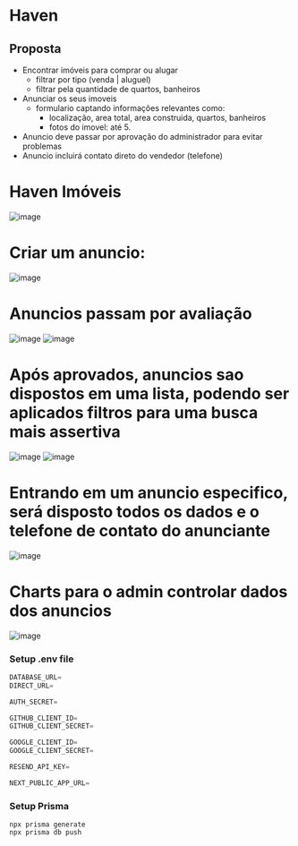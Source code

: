 # Haven

## Proposta

- Encontrar imóveis para comprar ou alugar
    - filtrar por tipo (venda | aluguel)
    - filtrar pela quantidade de quartos, banheiros
- Anunciar os seus imoveis
    - formulario captando informações relevantes como:
        - localização, area total, area construida, quartos, banheiros
        - fotos do imovel: até 5.
- Anuncio deve passar por aprovação do administrador para evitar problemas
- Anuncio incluirá contato direto do vendedor (telefone)

# Haven Imóveis

![image](https://github.com/Eddi3MS/haven/assets/75024157/7dda6b6f-2629-414a-9c65-3834af4d8465)

# Criar um anuncio:

![image](https://github.com/Eddi3MS/haven/assets/75024157/cb046d93-1516-4285-a5b1-233360e33468)

# Anuncios passam por avaliação

![image](https://github.com/Eddi3MS/haven/assets/75024157/a5066ba6-fdb2-4097-b82b-06441d98bde4)
![image](https://github.com/Eddi3MS/haven/assets/75024157/06de7b1a-0747-44cd-b8db-c6bd97679e21)

# Após aprovados, anuncios sao dispostos em uma lista, podendo ser aplicados filtros para uma busca mais assertiva

![image](https://github.com/Eddi3MS/haven/assets/75024157/2ebfbd7d-7f97-43f5-b132-c4374a3cdbb1)
![image](https://github.com/Eddi3MS/haven/assets/75024157/6f691afe-66c6-48c8-aa32-1f426c091a5e)

# Entrando em um anuncio especifico, será disposto todos os dados e o telefone de contato do anunciante

![image](https://github.com/Eddi3MS/haven/assets/75024157/337e4700-2ae2-487c-802a-d3d1d098dec3)

# Charts para o admin controlar dados dos anuncios

![image](https://github.com/Eddi3MS/haven/assets/75024157/4768e705-13b2-4da2-9598-5d172cf27735)


### Setup .env file

```js
DATABASE_URL=
DIRECT_URL=

AUTH_SECRET=

GITHUB_CLIENT_ID=
GITHUB_CLIENT_SECRET=

GOOGLE_CLIENT_ID=
GOOGLE_CLIENT_SECRET=

RESEND_API_KEY=

NEXT_PUBLIC_APP_URL=
```

### Setup Prisma

```shell
npx prisma generate
npx prisma db push
```
